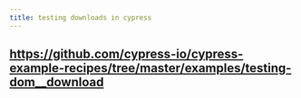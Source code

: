 ```yaml
---
title: testing downloads in cypress
---
```


## https://github.com/cypress-io/cypress-example-recipes/tree/master/examples/testing-dom__download
